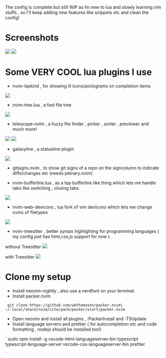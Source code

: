 The config is complete but still WIP as Im new to lua and slowly learning vim stuffs , so I'll keep adding new features like snippets etc and clean the config!

# Screenshots

<img src ="https://raw.githubusercontent.com/siduck76/personal-backup/master/rice%20flex/initialNvim.png">
<img src ="https://raw.githubusercontent.com/siduck76/personal-backup/master/rice%20flex/nvimRice2.png">

# Some VERY COOL lua plugins I use 

- nvim-lspkind , for showing lil icons/pictograms on completion items
 <img src = "https://raw.githubusercontent.com/siduck76/personal-backup/master/rice%20flex/lspkind.png">
 
- nvim-tree.lua , a fast file tree 
 <img src = "https://raw.githubusercontent.com/siduck76/personal-backup/master/rice%20flex/nvimtree.png">
 
- telescope-nvim , a fuzzy file finder , picker , sorter , previewer and much more!
 <img src = "https://raw.githubusercontent.com/siduck76/personal-backup/master/rice%20flex/tel.png">
 <img src = "https://raw.githubusercontent.com/siduck76/personal-backup/master/rice%20flex/telmedia.png">


- galaxyline , a statusline plugin
 <img src = "https://raw.githubusercontent.com/siduck76/personal-backup/master/rice%20flex/statusline.png">
 
- gitsigns.nvim , to show git signs of a repo on the signcolumn to indicate diffs/changes etc  (needs plenary.nvim)

- nvim-bufferline.lua , as a top bufferline like thing which lets me handle tabs like switching , closing tabs.
 <img src = "https://raw.githubusercontent.com/siduck76/personal-backup/master/rice%20flex/bufferline.png">
 
- nvim-web-devicons , lua fork of vim devicons which lets me change icons of filetypes
 <img src = "https://raw.githubusercontent.com/siduck76/personal-backup/master/rice%20flex/image.png">
 
- nvim-treesitter , better syntax highlighting for programming languages ( my config just has html,css,js support for now ). 

 without Treesitter 
 <img src = "https://raw.githubusercontent.com/siduck76/personal-backup/master/rice%20flex/woTree.png">
 
 with Treesitter 
 <img src = "https://raw.githubusercontent.com/siduck76/personal-backup/master/rice%20flex/wiTree.png">


# Clone my setup

- Install neovim-nightly , also use a nerdfont on your terminal.
- Install packer.nvim 

` 
git clone https://github.com/wbthomason/packer.nvim\
 ~/.local/share/nvim/site/pack/packer/start/packer.nvim
 `
 
 - Open neovim and install all plugins , :PackerInstall and :TSUpdate 
 - Install language servers and prettier ( for autocompletion etc and code formatting , nodejs should be installed too!) 
 
` 
 sudo npm install -g vscode-html-languageserver-bin typescript typescript-language-server  vscode-css-languageserver-bin prettier
 
 `  
 
